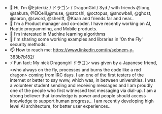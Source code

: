 - 👋 Hi, I’m @Ejderkiz / ドラゴン / DragonGirl / Syd / with friends @long, @sakura, @ElCelil,@muse, @satoshi, @octopus, @snowball, @ghost, @aaron, @sword, @sheriff, @Kaan and friends far and near..
-  👀 I’m a Product manager and co-coder. I have recently working on AI, Haptic programming, and Mobile products. 
- 🌱 I’m interested in Machine learning algorithms
- 💞️ I'm sharing some working examples and libraries in 'On the Fly' security methods. 
- 📫 How to reach me: https://www.linkedin.com/in/sebnem-y-383b7b182/
- ⚡ Fun fact: My nick Dragongirl ドラゴン was given by a Japanese friend, <who always on the fly, processes and burns the code like a red dragon> coming from IRC days. I am one of the first testers of the internet or better to say www, which was, in between universities. I was a volunteer student sending and receiving messages and I am proudly one of the people who first witnessed text messaging via dial-up. I am a strong believer that knowledge is power and people should access knowledge to support human progress... I am recently developing high level AI architecture, for better user experiences..

<!---
Ejderkiz/Ejderkiz is a ✨ special ✨ repository because its `README.md` (this file) appears on your GitHub profile.
You can click the Preview link to take a look at your changes.
--->
